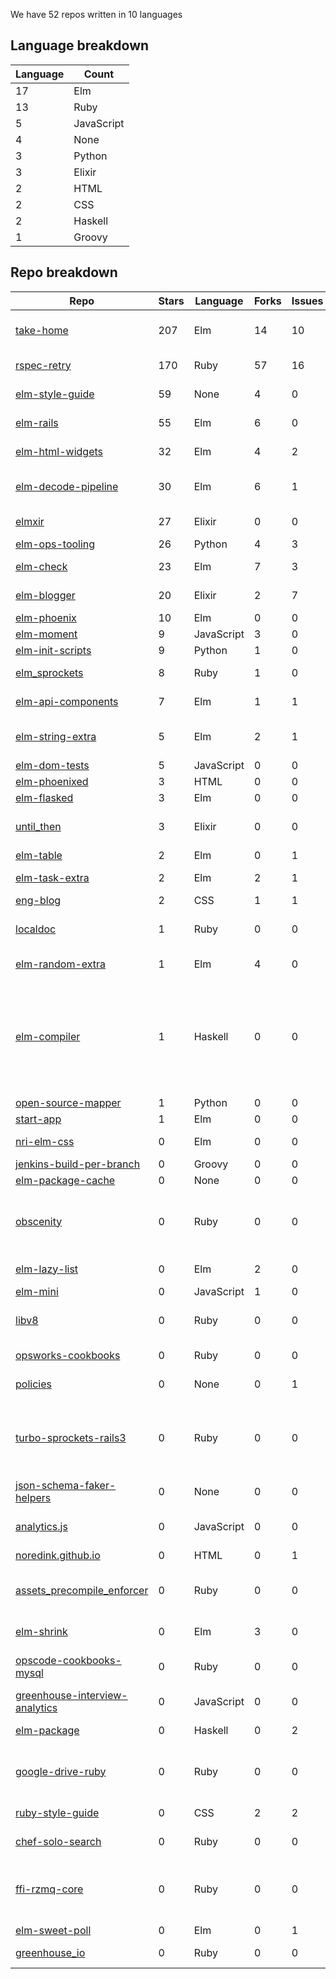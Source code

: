 We have 52 repos written in 10 languages



## Language breakdown
| Language | Count |
|----------|-------|
| 17 | Elm |
| 13 | Ruby |
| 5 | JavaScript |
| 4 | None |
| 3 | Python |
| 3 | Elixir |
| 2 | HTML |
| 2 | CSS |
| 2 | Haskell |
| 1 | Groovy |



## Repo breakdown
| Repo | Stars | Language | Forks | Issues | Description |
|------|-------|----------|-------|--------|-------------|
| [take-home](http://github.com/NoRedInk/take-home) | 207 | Elm | 14 | 10 | A take-home application written in Elm and only Elm |
| [rspec-retry](http://github.com/NoRedInk/rspec-retry) | 170 | Ruby | 57 | 16 | retry randomly failing rspec example |
| [elm-style-guide](http://github.com/NoRedInk/elm-style-guide) | 59 | None | 4 | 0 | NoRedInk style guide for our Elm code |
| [elm-rails](http://github.com/NoRedInk/elm-rails) | 55 | Elm | 6 | 0 | Convenience functions for using Elm with Rails. |
| [elm-html-widgets](http://github.com/NoRedInk/elm-html-widgets) | 32 | Elm | 4 | 2 | An elm-html widget library |
| [elm-decode-pipeline](http://github.com/NoRedInk/elm-decode-pipeline) | 30 | Elm | 6 | 1 | A pipeline-friendly library for building decoders. |
| [elmxir](http://github.com/NoRedInk/elmxir) | 27 | Elixir | 0 | 0 | Interop tools for working with Elm in Elixir |
| [elm-ops-tooling](http://github.com/NoRedInk/elm-ops-tooling) | 26 | Python | 4 | 3 | Tooling for Elm ops |
| [elm-check](http://github.com/NoRedInk/elm-check) | 23 | Elm | 7 | 3 | Property Based Testing in Elm |
| [elm-blogger](http://github.com/NoRedInk/elm-blogger) | 20 | Elixir | 2 | 7 | A blogging platform written in Elm + Elixir |
| [elm-phoenix](http://github.com/NoRedInk/elm-phoenix) | 10 | Elm | 0 | 0 | Phoenix helpers for Elm |
| [elm-moment](http://github.com/NoRedInk/elm-moment) | 9 | JavaScript | 3 | 0 | A Moment port to Elm |
| [elm-init-scripts](http://github.com/NoRedInk/elm-init-scripts) | 9 | Python | 1 | 0 |  |
| [elm_sprockets](http://github.com/NoRedInk/elm_sprockets) | 8 | Ruby | 1 | 0 | Sprockets preprocessor for Elm |
| [elm-api-components](http://github.com/NoRedInk/elm-api-components) | 7 | Elm | 1 | 1 | API components for use with Elm |
| [elm-string-extra](http://github.com/NoRedInk/elm-string-extra) | 5 | Elm | 2 | 1 | Convenience functions for working with Strings in Elm. |
| [elm-dom-tests](http://github.com/NoRedInk/elm-dom-tests) | 5 | JavaScript | 0 | 0 | Test dom things  |
| [elm-phoenixed](http://github.com/NoRedInk/elm-phoenixed) | 3 | HTML | 0 | 0 |  |
| [elm-flasked](http://github.com/NoRedInk/elm-flasked) | 3 | Elm | 0 | 0 |  |
| [until_then](http://github.com/NoRedInk/until_then) | 3 | Elixir | 0 | 0 | Calculates offsets to regularly scheduled events. |
| [elm-table](http://github.com/NoRedInk/elm-table) | 2 | Elm | 0 | 1 |  |
| [elm-task-extra](http://github.com/NoRedInk/elm-task-extra) | 2 | Elm | 2 | 1 | Additional functions for working with tasks |
| [eng-blog](http://github.com/NoRedInk/eng-blog) | 2 | CSS | 1 | 1 |  |
| [localdoc](http://github.com/NoRedInk/localdoc) | 1 | Ruby | 0 | 0 | Plaintext documentation viewer and editor with diagram support |
| [elm-random-extra](http://github.com/NoRedInk/elm-random-extra) | 1 | Elm | 4 | 0 | Extra functionality for the core Random library |
| [elm-compiler](http://github.com/NoRedInk/elm-compiler) | 1 | Haskell | 0 | 0 | Compiler for the Elm programming language. Elm aims to make web development more pleasant. Elm is a type inferred, functional reactive language that compiles to HTML, CSS, and JavaScript. |
| [open-source-mapper](http://github.com/NoRedInk/open-source-mapper) | 1 | Python | 0 | 0 |  |
| [start-app](http://github.com/NoRedInk/start-app) | 1 | Elm | 0 | 0 | Make an app, start it up |
| [nri-elm-css](http://github.com/NoRedInk/nri-elm-css) | 0 | Elm | 0 | 0 | Colors, fonts, etc for NRI branding |
| [jenkins-build-per-branch](http://github.com/NoRedInk/jenkins-build-per-branch) | 0 | Groovy | 0 | 0 |  |
| [elm-package-cache](http://github.com/NoRedInk/elm-package-cache) | 0 | None | 0 | 0 |  |
| [obscenity](http://github.com/NoRedInk/obscenity) | 0 | Ruby | 0 | 0 | Obscenity is a profanity filter gem for Ruby/Rubinius, Rails (through ActiveModel), and Rack middleware. |
| [elm-lazy-list](http://github.com/NoRedInk/elm-lazy-list) | 0 | Elm | 2 | 0 | Lazy list implementation in Elm |
| [elm-mini](http://github.com/NoRedInk/elm-mini) | 0 | JavaScript | 1 | 0 |  |
| [libv8](http://github.com/NoRedInk/libv8) | 0 | Ruby | 0 | 0 | Ruby gem binary distribution of the V8 JavaScript engine |
| [opsworks-cookbooks](http://github.com/NoRedInk/opsworks-cookbooks) | 0 | Ruby | 0 | 0 | Chef Cookbooks for the AWS OpsWorks Service |
| [policies](http://github.com/NoRedInk/policies) | 0 | None | 0 | 1 | NoRedInk Terms and Policies |
| [turbo-sprockets-rails3](http://github.com/NoRedInk/turbo-sprockets-rails3) | 0 | Ruby | 0 | 0 | Speeds up your Rails 3 assets:precompile by only recompiling changed files, and only compiling once to generate all assets |
| [json-schema-faker-helpers](http://github.com/NoRedInk/json-schema-faker-helpers) | 0 | None | 0 | 0 | Helpers for working with json schema fakers |
| [analytics.js](http://github.com/NoRedInk/analytics.js) | 0 | JavaScript | 0 | 0 | The hassle-free way to integrate analytics into any web application. |
| [noredink.github.io](http://github.com/NoRedInk/noredink.github.io) | 0 | HTML | 0 | 1 |  |
| [assets_precompile_enforcer](http://github.com/NoRedInk/assets_precompile_enforcer) | 0 | Ruby | 0 | 0 | Raises an exception if assets are missing from config.assets.precompile during development |
| [elm-shrink](http://github.com/NoRedInk/elm-shrink) | 0 | Elm | 3 | 0 | A library for authoring shrinking strategies |
| [opscode-cookbooks-mysql](http://github.com/NoRedInk/opscode-cookbooks-mysql) | 0 | Ruby | 0 | 0 | Development repository for Opscode Cookbook mysql |
| [greenhouse-interview-analytics](http://github.com/NoRedInk/greenhouse-interview-analytics) | 0 | JavaScript | 0 | 0 |  |
| [elm-package](http://github.com/NoRedInk/elm-package) | 0 | Haskell | 0 | 2 | Command line tool to share Elm libraries |
| [google-drive-ruby](http://github.com/NoRedInk/google-drive-ruby) | 0 | Ruby | 0 | 0 | A Ruby library to read/write files/spreadsheets in Google Drive/Docs. |
| [ruby-style-guide](http://github.com/NoRedInk/ruby-style-guide) | 0 | CSS | 2 | 2 | A community-driven Ruby coding style guide |
| [chef-solo-search](http://github.com/NoRedInk/chef-solo-search) | 0 | Ruby | 0 | 0 | Data bag search for Chef Solo |
| [ffi-rzmq-core](http://github.com/NoRedInk/ffi-rzmq-core) | 0 | Ruby | 0 | 0 | FFI wrapper around the zeromq libzmq C API. Utilized by other libraries to provide more Ruby-like API. |
| [elm-sweet-poll](http://github.com/NoRedInk/elm-sweet-poll) | 0 | Elm | 0 | 1 |  |
| [greenhouse_io](http://github.com/NoRedInk/greenhouse_io) | 0 | Ruby | 0 | 0 | Ruby API wrapper for Greenhouse.io API |

